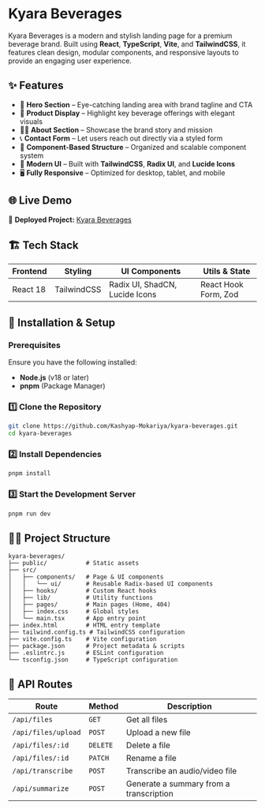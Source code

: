 # Kyara Beverages

Kyara Beverages is a modern and stylish landing page for a premium beverage brand. Built using **React**, **TypeScript**, **Vite**, and **TailwindCSS**, it features clean design, modular components, and responsive layouts to provide an engaging user experience.

## ✨ Features  

- 🎯 **Hero Section** – Eye-catching landing area with brand tagline and CTA  
- 🧃 **Product Display** – Highlight key beverage offerings with elegant visuals  
- 🧑‍💼 **About Section** – Showcase the brand story and mission  
- 📞 **Contact Form** – Let users reach out directly via a styled form  
- 📂 **Component-Based Structure** – Organized and scalable component system  
- 🎨 **Modern UI** – Built with **TailwindCSS**, **Radix UI**, and **Lucide Icons**  
- 🖥 **Fully Responsive** – Optimized for desktop, tablet, and mobile  

## 🌐 Live Demo  

🔗 **Deployed Project:** [Kyara Beverages](https://kyara-beverages.vercel.app/)  

## 🏗 Tech Stack  

| Frontend | Styling | UI Components | Utils & State |
|----------|---------|---------------|---------------|
| React 18 | TailwindCSS | Radix UI, ShadCN, Lucide Icons | React Hook Form, Zod |

## 🚀 Installation & Setup  

### Prerequisites  

Ensure you have the following installed:  
- **Node.js** (v18 or later)  
- **pnpm** (Package Manager)  

### 1️⃣ Clone the Repository  

```sh
git clone https://github.com/Kashyap-Mokariya/kyara-beverages.git
cd kyara-beverages
```

### 2️⃣ Install Dependencies  

```sh
pnpm install
```

### 3️⃣ Start the Development Server  

```sh
pnpm run dev
```

## 🧑‍💻 Project Structure  

```
kyara-beverages/
├── public/           # Static assets
├── src/
│   ├── components/   # Page & UI components
│   │   └── ui/       # Reusable Radix-based UI components
│   ├── hooks/        # Custom React hooks
│   ├── lib/          # Utility functions
│   ├── pages/        # Main pages (Home, 404)
│   ├── index.css     # Global styles
│   └── main.tsx      # App entry point
├── index.html        # HTML entry template
├── tailwind.config.ts # TailwindCSS configuration
├── vite.config.ts    # Vite configuration
├── package.json      # Project metadata & scripts
├── .eslintrc.js      # ESLint configuration
└── tsconfig.json     # TypeScript configuration
```

## 📌 API Routes  

| Route | Method | Description |
|-------|--------|------------|
| `/api/files` | `GET` | Get all files |
| `/api/files/upload` | `POST` | Upload a new file |
| `/api/files/:id` | `DELETE` | Delete a file |
| `/api/files/:id` | `PATCH` | Rename a file |
| `/api/transcribe` | `POST` | Transcribe an audio/video file |
| `/api/summarize` | `POST` | Generate a summary from a transcription |
